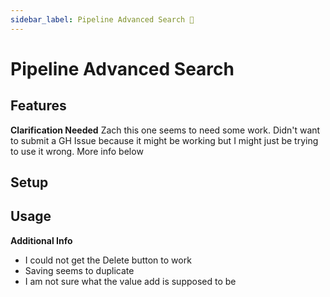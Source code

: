 ```yaml
---
sidebar_label: Pipeline Advanced Search 🚧
---
```


<underconstruction/>

# Pipeline Advanced Search

## Features

**Clarification Needed** Zach this one seems to need some work. Didn't want to submit a GH Issue because it might be working but I might just be trying to use it wrong. More info below

## Setup

## Usage

**Additional Info**

- I could not get the Delete button to work
- Saving seems to duplicate
- I am not sure what the value add is supposed to be
